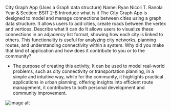 City Graph App
(Uses a Graph data structure)
Name: Ryan Nicoli T. Ranola 						         Year & Section: BSIT 2-B
Introduce what is it
The City Graph App is designed to model and manage connections between cities using a graph data structure. It allows users to add cities, create roads between the vertex and vertices.
Describe what it can do
It allows users to visualize these connections in an adjacency list format, showing how each city is linked to others. This functionality is useful for analyzing city networks, planning routes, and understanding connectivity within a system.
Why did you make that kind of application and how does it contribute to you or to the community?
- The purpose of creating this activity, It can be used to model real-world problems, such as city connectivity or transportation planning, in a simple and intuitive way, while for the community, it highlights practical applications in urban planning, offering insights into efficient route management, it contributes to both personal development and community improvement.

![image alt](image_url)
